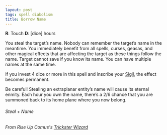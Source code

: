 ```yaml
---
layout: post
tags: spell diabolism
title: Borrow Name
---
```

**R**: Touch  **D**: [dice] hours

You steal the target’s name. Nobody can remember the target’s name in the meantime. You immediately benefit from all spells, curses, geasas, and other magical effects that are affecting the target as these things follow the name. Target cannot save if you know its name. You can have multiple names at the same time.

If you invest 4 dice or more in this spell and inscribe your [Sigil](/spells/#lexicon), the effect becomes permanent.

Be careful! Stealing an extraplanar entity’s name will cause its eternal enmity. Each hour you own the name, there’s a 2/6 chance that you are summoned back to its home plane where you now belong.

###### Steal + Name
###### From Rise Up Comus's [Trickster Wizard](https://riseupcomus.blogspot.com/2021/12/trickster-osr-class-that-can-steal.html)
